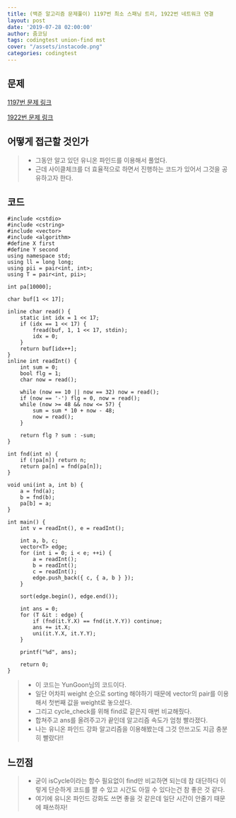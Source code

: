 ```yaml
---
title: (백준 알고리즘 문제풀이) 1197번 최소 스패닝 트리, 1922번 네트워크 연결 
layout: post
date: '2019-07-28 02:00:00'
author: 줌코딩
tags: codingtest union-find mst
cover: "/assets/instacode.png"
categories: codingtest
---
```


## 문제

[1197번 문제 링크](https://www.acmicpc.net/problem/1197)

[1922번 문제 링크](https://www.acmicpc.net/problem/1922)

## 어떻게 접근할 것인가

>* 그동안 알고 있던 유니온 파인드를 이용해서 풀었다.
>* 근데 사이클체크를 더 효율적으로 하면서 진행하는 코드가 있어서 그것을 공유하고자 한다.

## 코드

    #include <cstdio>
    #include <cstring>
    #include <vector>
    #include <algorithm>
    #define X first
    #define Y second
    using namespace std;
    using ll = long long;
    using pii = pair<int, int>;
    using T = pair<int, pii>;

    int pa[10000];

    char buf[1 << 17];

    inline char read() {
        static int idx = 1 << 17;
        if (idx == 1 << 17) {
            fread(buf, 1, 1 << 17, stdin);
            idx = 0;
        }
        return buf[idx++];
    }
    inline int readInt() {
        int sum = 0;
        bool flg = 1;
        char now = read();

        while (now == 10 || now == 32) now = read();
        if (now == '-') flg = 0, now = read();
        while (now >= 48 && now <= 57) {
            sum = sum * 10 + now - 48;
            now = read();
        }

        return flg ? sum : -sum;
    }

    int fnd(int n) {
        if (!pa[n]) return n;
        return pa[n] = fnd(pa[n]);
    }

    void uni(int a, int b) {
        a = fnd(a);
        b = fnd(b);
        pa[b] = a;
    }

    int main() {
        int v = readInt(), e = readInt();

        int a, b, c;
        vector<T> edge;
        for (int i = 0; i < e; ++i) {
            a = readInt();
            b = readInt();
            c = readInt();
            edge.push_back({ c, { a, b } });
        }

        sort(edge.begin(), edge.end());

        int ans = 0;
        for (T &it : edge) {
            if (fnd(it.Y.X) == fnd(it.Y.Y)) continue;
            ans += it.X;
            uni(it.Y.X, it.Y.Y);
        }

        printf("%d", ans);

        return 0;
    }

>* 이 코드는 YunGoon님의 코드이다.
>* 일단 어차피 weight 순으로 sorting 해야하기 때문에 vector의 pair를 이용해서 첫번째 값을 weight로 놓으셨다.
>* 그리고 cycle_check를 위해 find로 같은지 매번 비교해줬다.
>* 합쳐주고 ans를 올려주고가 끝인데 알고리즘 속도가 엄청 빨라졌다.
>* 나는 유니온 파인드 강화 알고리즘을 이용해봤는데 그것 안쓰고도 지금 충분히 빨랐다!!

## 느낀점

>* 굳이 isCycle이라는 함수 필요없이 find만 비교하면 되는데 참 대단하다 이렇게 단순하게 코드를 짤 수 있고 시간도 아낄 수 있다는건 참 좋은 것 같다.
>* 여기에 유니온 파인드 강화도 쓰면 좋을 것 같은데 일단 시간이 안줄기 때문에 패쓰하자!
